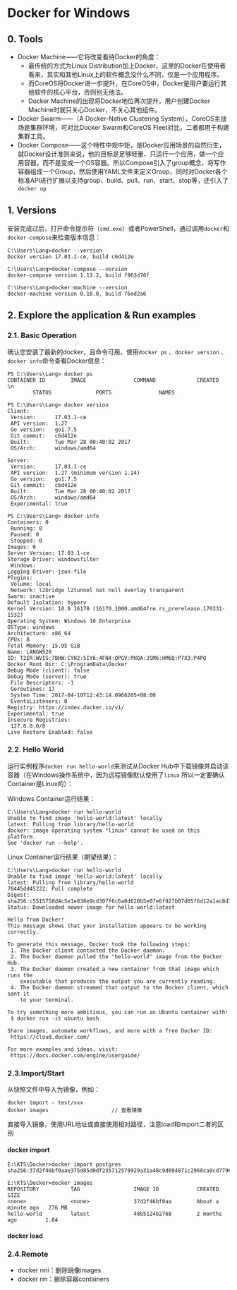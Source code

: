 # Docker for Windows

## 0. Tools

* Docker Machine——它将改变看待Docker的角度：
  * 最传统的方式为Linux Distribution加上Docker，这里的Docker在使用者看来，其实和其他Linux上的软件概念没什么不同，仅是一个应用程序。
  * 而CoreOS将Docker进一步提升，在CoreOS中，Docker是用户要运行其他软件的核心平台，否则别无他法。
  * Docker Machine的出现将Docker地位再次提升，用户创建Docker Machine时就只关心Docker，不关心其他组件。
* Docker Swarm——（A Docker-Native Clustering System），CoreOS主战场是集群环境，可对比Docker Swarm和CoreOS Fleet对比，二者都用于构建集群工具。
* Docker Compose——这个特性中规中矩，是Docker应用场景的自然衍生，就Docker设计准则来说，他的目标是足够轻量、只运行一个应用，做一个应用容器，而不是变成一个OS容器。所以Compose引入了group概念，将写作容器组成一个Group，然后使用YAML文件来定义Group，同时对Docker各个标准API进行扩展以支持group、build、pull、run、start、stop等，还引入了`docker up`

## 1. Versions

安装完成过后，打开命令提示符（`cmd.exe`）或者PowerShell，通过调用`docker`和`docker-compose`来检查版本信息：

```
C:\Users\Lang>docker --version
Docker version 17.03.1-ce, build c6d412e

C:\Users\Lang>docker-compose --version
docker-compose version 1.11.2, build f963d76f

C:\Users\Lang>docker-machine --version
docker-machine version 0.10.0, build 76ed2a6
```

## 2. Explore the application & Run examples

### 2.1. Basic Operation

确认您安装了最新的docker，且命令可用，使用`docker ps` 、`docker version` 、`docker info`命令查看Docker信息：

```
PS C:\Users\Lang> docker ps
CONTAINER ID        IMAGE               COMMAND             CREATED             \n
        STATUS              PORTS               NAMES

PS C:\Users\Lang> docker version
Client:
 Version:      17.03.1-ce
 API version:  1.27
 Go version:   go1.7.5
 Git commit:   c6d412e
 Built:        Tue Mar 28 00:40:02 2017
 OS/Arch:      windows/amd64

Server:
 Version:      17.03.1-ce
 API version:  1.27 (minimum version 1.24)
 Go version:   go1.7.5
 Git commit:   c6d412e
 Built:        Tue Mar 28 00:40:02 2017
 OS/Arch:      windows/amd64
 Experimental: true

PS C:\Users\Lang> docker info
Containers: 0
 Running: 0
 Paused: 0
 Stopped: 0
Images: 0
Server Version: 17.03.1-ce
Storage Driver: windowsfilter
 Windows:
Logging Driver: json-file
Plugins:
 Volume: local
 Network: l2bridge l2tunnel nat null overlay transparent
Swarm: inactive
Default Isolation: hyperv
Kernel Version: 10.0 16170 (16170.1000.amd64fre.rs_prerelease.170331-1532)
Operating System: Windows 10 Enterprise
OSType: windows
Architecture: x86_64
CPUs: 8
Total Memory: 15.95 GiB
Name: LANGW520
ID: T2ER:WVIS:7BHW:CYH2:5IY6:4FN4:QPGV:PHQA:JSM6:HM6Q:P7X3:P4PQ
Docker Root Dir: C:\ProgramData\Docker
Debug Mode (client): false
Debug Mode (server): true
 File Descriptors: -1
 Goroutines: 17
 System Time: 2017-04-10T12:43:14.0966205+08:00
 EventsListeners: 0
Registry: https://index.docker.io/v1/
Experimental: true
Insecure Registries:
 127.0.0.0/8
Live Restore Enabled: false
```

### 2.2. Hello World

运行实例程序`docker run hello-world`来测试从Docker Hub中下载镜像并启动该容器（在Windows操作系统中，因为远程镜像默认使用了`linux` 所以一定要确认Container是Linux的）：

Windows Container运行结果：

```
C:\Users\Lang>docker run hello-world
Unable to find image 'hello-world:latest' locally
latest: Pulling from library/hello-world
docker: image operating system "linux" cannot be used on this platform.
See 'docker run --help'.
```

Linux Container运行结果（期望结果）：

```
C:\Users\Lang>docker run hello-world
Unable to find image 'hello-world:latest' locally
latest: Pulling from library/hello-world
78445dd45222: Pull complete
Digest: sha256:c5515758d4c5e1e838e9cd307f6c6a0d620b5e07e6f927b07d05f6d12a1ac8d7
Status: Downloaded newer image for hello-world:latest

Hello from Docker!
This message shows that your installation appears to be working correctly.

To generate this message, Docker took the following steps:
 1. The Docker client contacted the Docker daemon.
 2. The Docker daemon pulled the "hello-world" image from the Docker Hub.
 3. The Docker daemon created a new container from that image which runs the
    executable that produces the output you are currently reading.
 4. The Docker daemon streamed that output to the Docker client, which sent it
    to your terminal.

To try something more ambitious, you can run an Ubuntu container with:
 $ docker run -it ubuntu bash

Share images, automate workflows, and more with a free Docker ID:
 https://cloud.docker.com/

For more examples and ideas, visit:
 https://docs.docker.com/engine/userguide/
```

### 2.3.Import/Start

从快照文件中导入为镜像，例如：

```
docker import - test/xxx
docker images                    // 查看镜像
```

直接导入镜像，使用URL地址或直接使用相对路径，注意load和import二者的区别

#### docker import

```
E:\KTS\Docker>docker import postgres
sha256:37d2f46bf0aae375d85d0df235712579929a31a48c9d094871c2968ca9cd7796

E:\KTS\Docker>docker images
REPOSITORY          TAG                 IMAGE ID            CREATED              SIZE
<none>              <none>              37d2f46bf0aa        About a minute ago   276 MB
hello-world         latest              48b5124b2768        2 months ago         1.84
```

#### docker load

### 2.4.Remote

* docker rmi：删除镜像images
* docker rm：删除容器containers







